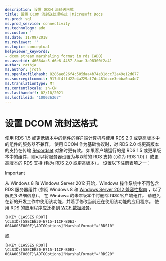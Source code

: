 ```yaml
---
description: 设置 DCOM 流封送格式
title: 设置 DCOM 流封送处理格式 |Microsoft Docs
ms.prod: sql
ms.prod_service: connectivity
ms.technology: ado
ms.custom: ''
ms.date: 11/09/2018
ms.reviewer: ''
ms.topic: conceptual
helpviewer_keywords:
- dcom stream marshaling format in rds [ADO]
ms.assetid: 46664ac5-d6e6-4457-8bae-3a98300f2a41
author: rothja
ms.author: jroth
ms.openlocfilehash: 8286ae626f4c505daa4b74e31dcc72a49e12d677
ms.sourcegitcommit: 917df4ffd22e4a229af7dc481dcce3ebba0aa4d7
ms.translationtype: MT
ms.contentlocale: zh-CN
ms.lasthandoff: 02/10/2021
ms.locfileid: "100036367"
---
```

# <a name="setting-dcom-stream-marshaling-format"></a>设置 DCOM 流封送格式
使用 RDS 1.5 或更低版本中的组件的客户端计算机与使用 RDS 2.0 或更高版本中的组件的服务器不兼容。 使用 DCOM 作为基础协议时，对 RDS 2.0 或更高版本的支持在传输 [Recordset](../../reference/ado-api/recordset-object-ado.md) 对象时更有效。 如果客户端运行的是 RDS 1.5 或更早版本中的组件，则可以将服务器设置为与以前的 RDS 支持 (（称为 RDS 1.0) ）或更高版本的 RDS 支持 (称为 RDS 2.0 或更高版本) 。 设置以下注册表项之一：  
  
> [!IMPORTANT]
>  从 Windows 8 和 Windows Server 2012 开始，Windows 操作系统中不再包含 RDS 服务器组件 (参阅 Windows 8 和 [Windows Server 2012 兼容性指南](https://www.microsoft.com/download/details.aspx?id=27416) ，以了解更多详细信息) 。 在 Windows 的未来版本中将删除 RDS 客户端组件。 请避免在新的开发工作中使用该功能，并着手修改当前还在使用该功能的应用程序。 使用 RDS 的应用程序应迁移到 [WCF 数据服务](/dotnet/framework/wcf/)。  
  
```console
[HKEY_CLASSES_ROOT]  
\CLSID\[58ECEE30-E715-11CF-B0E3-00AA003F000F}\ADTGOptions]"MarshalFormat"="RDS10"  
```  
  
 或  
  
```console
[HKEY_CLASSES_ROOT]  
\CLSID\[58ECEE30-E715-11CF-B0E3-00AA003F000F}\ADTGOptions]"MarshalFormat"="RDS20"  
```